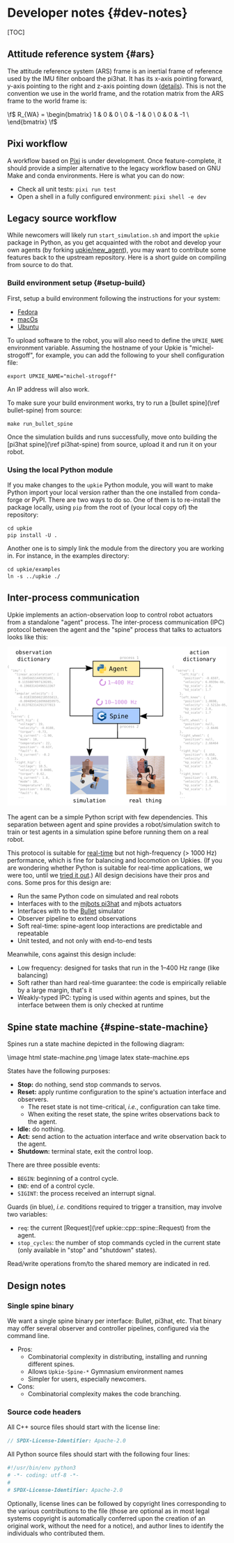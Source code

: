 # Developer notes {#dev-notes}

[TOC]

## Attitude reference system {#ars}

The attitude reference system (ARS) frame is an inertial frame of reference used by the IMU filter onboard the pi3hat. It has its x-axis pointing forward, y-axis pointing to the right and z-axis pointing down ([details](https://github.com/mjbots/pi3hat/blob/ab632c82bd501b9fcb6f8200df0551989292b7a1/docs/reference.md#orientation)). This is not the convention we use in the world frame, and the rotation matrix from the ARS frame to the world frame is:

\f$
R_{WA} = \begin{bmatrix}
    1 & 0 & 0 \\
    0 & -1 & 0 \\
    0 & 0 & -1 \\
\end{bmatrix}
\f$

## Pixi workflow

A workflow based on [Pixi](https://pixi.sh/) is under development. Once feature-complete, it should provide a simpler alternative to the legacy workflow based on GNU Make and conda environments. Here is what you can do now:

- Check all unit tests: `pixi run test`
- Open a shell in a fully configured environment: `pixi shell -e dev`

## Legacy source workflow

While newcomers will likely run `start_simulation.sh` and import the `upkie` package in Python, as you get acquainted with the robot and develop your own agents (by forking [upkie/new\_agent](https://github.com/upkie/new_agent)), you may want to contribute some features back to the upstream repository. Here is a short guide on compiling from source to do that.

### Build environment setup {#setup-build}

First, setup a build environment following the instructions for your system:

- [Fedora](https://github.com/orgs/upkie/discussions/100)
- [macOs](https://github.com/orgs/upkie/discussions/159)
- [Ubuntu](https://github.com/orgs/upkie/discussions/101)

To upload software to the robot, you will also need to define the `UPKIE_NAME` environment variable. Assuming the hostname of your Upkie is "michel-strogoff", for example, you can add the following to your shell configuration file:

```
export UPKIE_NAME="michel-strogoff"
```

An IP address will also work.

To make sure your build environment works, try to run a [bullet spine](\ref bullet-spine) from source:

```
make run_bullet_spine
```

Once the simulation builds and runs successfully, move onto building the [pi3hat spine](\ref pi3hat-spine) from source, upload it and run it on your robot.

### Using the local Python module

If you make changes to the `upkie` Python module, you will want to make Python import your local version rather than the one installed from conda-forge or PyPI. There are two ways to do so. One of them is to re-install the package locally, using `pip` from the root of (your local copy of) the repository:

```
cd upkie
pip install -U .
```

Another one is to simply link the module from the directory you are working in. For instance, in the examples directory:

```
cd upkie/examples
ln -s ../upkie ./
```

## Inter-process communication

Upkie implements an action-observation loop to control robot actuators from a standalone "agent" process. The inter-process communication (IPC) protocol between the agent and the "spine" process that talks to actuators looks like this:

<p align="center">
    <img alt="Action-observation loop" src="action-observation-loop.png" />
</p>

The agent can be a simple Python script with few dependencies. This separation between agent and spine provides a robot/simulation switch to train or test agents in a simulation spine before running them on a real robot.

This protocol is suitable for [real-time](https://en.wiktionary.org/wiki/real-time#English) but not high-frequency (> 1000 Hz) performance, which is fine for balancing and locomotion on Upkies. (If you are wondering whether Python is suitable for real-time applications, we were too, until we [tried it out](https://github.com/orgs/upkie/discussions/240).) All design decisions have their pros and cons. Some pros for this design are:

- Run the same Python code on simulated and real robots
- Interfaces with to the [mjbots pi3hat](https://mjbots.com/products/mjbots-pi3hat-r4-4b) and mjbots actuators
- Interfaces with to the [Bullet](http://bulletphysics.org/) simulator
- Observer pipeline to extend observations
- Soft real-time: spine-agent loop interactions are predictable and repeatable
- Unit tested, and not only with end-to-end tests

Meanwhile, cons against this design include:

- Low frequency: designed for tasks that run in the 1–400 Hz range (like balancing)
- Soft rather than hard real-time guarantee: the code is empirically reliable by a large margin, that's it
- Weakly-typed IPC: typing is used within agents and spines, but the interface between them is only checked at runtime

## Spine state machine {#spine-state-machine}

Spines run a state machine depicted in the following diagram:

\image html state-machine.png
\image latex state-machine.eps

States have the following purposes:

- **Stop:** do nothing, send stop commands to servos.
- **Reset:** apply runtime configuration to the spine's actuation interface and observers.
    - The reset state is not time-critical, *i.e.*, configuration can take time.
    - When exiting the reset state, the spine writes observations back to the agent.
- **Idle:** do nothing.
- **Act:** send action to the actuation interface and write observation back to the agent.
- **Shutdown:** terminal state, exit the control loop.

There are three possible events:

- `BEGIN`: beginning of a control cycle.
- `END`: end of a control cycle.
- `SIGINT`: the process received an interrupt signal.

Guards (in blue), *i.e.* conditions required to trigger a transition, may involve two variables:

- `req`: the current [Request](\ref upkie::cpp::spine::Request) from the agent.
- `stop_cycles`: the number of stop commands cycled in the current state (only available in "stop" and "shutdown" states).

Read/write operations from/to the shared memory are indicated in red.

## Design notes

### Single spine binary

We want a single spine binary per interface: Bullet, pi3hat, etc. That binary may offer several observer and controller pipelines, configured via the command line.

- Pros:
    - Combinatorial complexity in distributing, installing and running different spines.
    - Allows `Upkie-Spine-*` Gymnasium environment names
    - Simpler for users, especially newcomers.
- Cons:
    - Combinatorial complexity makes the code branching.

### Source code headers

All C++ source files should start with the license line:

```cpp
// SPDX-License-Identifier: Apache-2.0
```

All Python source files should start with the following four lines:

```py
#!/usr/bin/env python3
# -*- coding: utf-8 -*-
#
# SPDX-License-Identifier: Apache-2.0
```

Optionally, license lines can be followed by copyright lines corresponding to the various contributions to the file (those are optional as in most legal systems copyright is automatically conferred upon the creation of an original work, without the need for a notice), and author lines to identify the individuals who contributed them.
